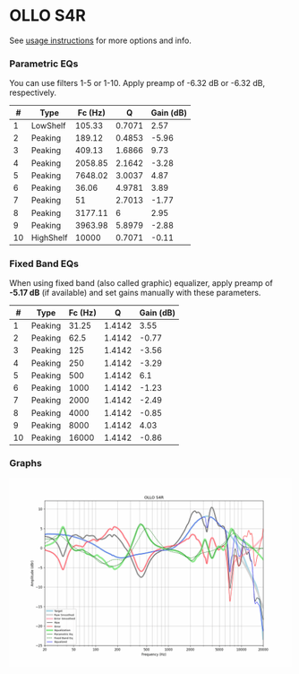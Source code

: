 # OLLO S4R
See [usage instructions](https://github.com/jaakkopasanen/AutoEq#usage) for more options and info.

### Parametric EQs
You can use filters 1-5 or 1-10. Apply preamp of -6.32 dB or -6.32 dB, respectively.

|   # | Type      |   Fc (Hz) |      Q |   Gain (dB) |
|-----|-----------|-----------|--------|-------------|
|   1 | LowShelf  |    105.33 | 0.7071 |        2.57 |
|   2 | Peaking   |    189.12 | 0.4853 |       -5.96 |
|   3 | Peaking   |    409.13 | 1.6866 |        9.73 |
|   4 | Peaking   |   2058.85 | 2.1642 |       -3.28 |
|   5 | Peaking   |   7648.02 | 3.0037 |        4.87 |
|   6 | Peaking   |     36.06 | 4.9781 |        3.89 |
|   7 | Peaking   |     51    | 2.7013 |       -1.77 |
|   8 | Peaking   |   3177.11 | 6      |        2.95 |
|   9 | Peaking   |   3963.98 | 5.8979 |       -2.88 |
|  10 | HighShelf |  10000    | 0.7071 |       -0.11 |

### Fixed Band EQs
When using fixed band (also called graphic) equalizer, apply preamp of **-5.17 dB** (if available) and set gains manually with these parameters.

|   # | Type    |   Fc (Hz) |      Q |   Gain (dB) |
|-----|---------|-----------|--------|-------------|
|   1 | Peaking |     31.25 | 1.4142 |        3.55 |
|   2 | Peaking |     62.5  | 1.4142 |       -0.77 |
|   3 | Peaking |    125    | 1.4142 |       -3.56 |
|   4 | Peaking |    250    | 1.4142 |       -3.29 |
|   5 | Peaking |    500    | 1.4142 |        6.1  |
|   6 | Peaking |   1000    | 1.4142 |       -1.23 |
|   7 | Peaking |   2000    | 1.4142 |       -2.49 |
|   8 | Peaking |   4000    | 1.4142 |       -0.85 |
|   9 | Peaking |   8000    | 1.4142 |        4.03 |
|  10 | Peaking |  16000    | 1.4142 |       -0.86 |

### Graphs
![](./OLLO%20S4R.png)

